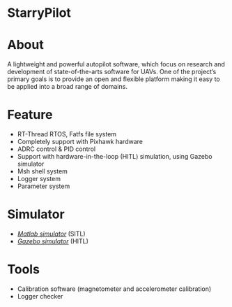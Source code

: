 StarryPilot
============================
# About
A lightweight and powerful autopilot software, which focus on research and development of state-of-the-arts software for UAVs. One of the project’s primary goals is to provide an open and flexible platform making it easy to be applied into a broad range of domains.

# Feature
- RT-Thread RTOS, Fatfs file system
- Completely support with Pixhawk hardware
- ADRC control & PID control
- Support with hardware-in-the-loop (HITL) simulation, using Gazebo simulator
- Msh shell system
- Logger system
- Parameter system

# Simulator
- [*Matlab simulator*](https://github.com/JcZou/StarryPilot/edit/master) (SITL)
- [*Gazebo simulator*](https://github.com/JcZou/StarryPilot/edit/master) (HITL)

# Tools
- Calibration software (magnetometer and accelerometer calibration)
- Logger checker

